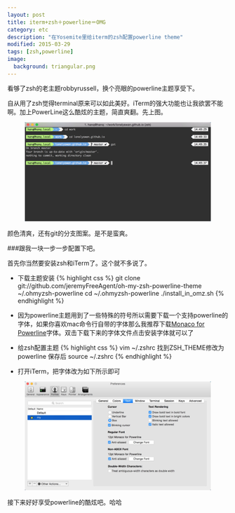 ```yaml
---
layout: post
title: iterm+zsh＋powerline＝OMG
category: etc
description: "在Yosemite里给iterm的zsh配置powerline theme"
modified: 2015-03-29
tags: [zsh,powerline]
image:
  background: triangular.png
---
```


看够了zsh的老主题robbyrussell，换个亮眼的powerline主题享受下。

自从用了zsh觉得terminal原来可以如此美好。iTerm的强大功能也让我欲罢不能啊。加上PowerLine这么酷炫的主题，简直爽翻。先上图。
<figure>
<img src="https://raw.githubusercontent.com/lonelyswan/lonelyswan.github.io/master/images/powerline.png" alt="">
</figure>
颜色清爽，还有git的分支图案。是不是蛮爽。

###跟我一块一步一步配置下吧。

首先你当然要安装zsh和iTerm了。这个就不多说了。

* 下载主题安装
{% highlight css %}
git clone git://github.com/jeremyFreeAgent/oh-my-zsh-powerline-theme ~/.ohmyzsh-powerline
cd ~/.ohmyzsh-powerline
./install_in_omz.sh
{% endhighlight %}
	
* 因为powerline主题用到了一些特殊的符号所以需要下载一个支持powerline的字体，如果你喜欢mac命令行自带的字体那么我推荐下载[Monaco for Powerline](https://github.com/supermarin/powerline-fonts/blob/bfcb152306902c09b62be6e4a5eec7763e46d62d/Monaco/Monaco%20for%20Powerline.otf)字体。双击下载下来的字体文件点击安装字体就可以了

* 给zsh配置主题
{% highlight css %}
vim ~/.zshrc 
找到ZSH_THEME修改为powerline
保存后
source ~/.zshrc
{% endhighlight %}

* 打开iTerm，把字体改为如下所示即可
<figure>
<img src="https://raw.githubusercontent.com/lonelyswan/lonelyswan.github.io/master/images/config.png" alt="">
</figure>

接下来好好享受powerline的酷炫吧。哈哈

